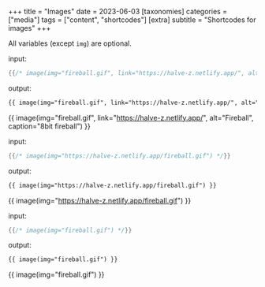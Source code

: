 +++
title = "Images"
date = 2023-06-03
[taxonomies]
categories = ["media"]
tags = ["content", "shortcodes"]
[extra]
subtitle = "Shortcodes for images"
+++

All variables (except `img`) are optional.

input:

```rs
{{/* image(img="fireball.gif", link="https://halve-z.netlify.app/", alt="Fireball", caption="8bit fireball") */}}
```

output:

```html
{{ image(img="fireball.gif", link="https://halve-z.netlify.app/", alt="Fireball", caption="8bit fireball") }}
```

{{ image(img="fireball.gif", link="https://halve-z.netlify.app/", alt="Fireball", caption="8bit fireball") }}

input:

```rs
{{/* image(img="https://halve-z.netlify.app/fireball.gif") */}}
```

output:

```html
{{ image(img="https://halve-z.netlify.app/fireball.gif") }}
```

{{ image(img="https://halve-z.netlify.app/fireball.gif") }}

input:

```rs
{{/* image(img="fireball.gif") */}}
```

output:

```html
{{ image(img="fireball.gif") }}
```

{{ image(img="fireball.gif") }}
